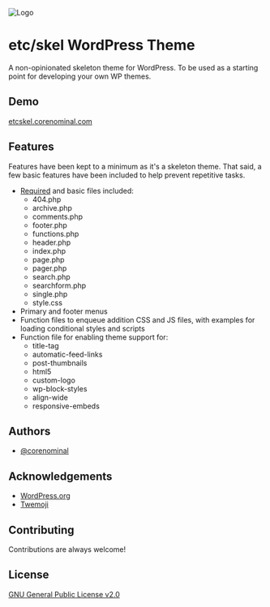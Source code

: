 
![Logo](https://etcskel.corenominal.com/wp-content/uploads/2022/04/etcskel-logo-twemoji-1.png)

    
# etc/skel WordPress Theme

A non-opinionated skeleton theme for WordPress. 
To be used as a starting point for developing your own WP themes.


## Demo

[etcskel.corenominal.com](https://etcskel.corenominal.com)

  
## Features

Features have been kept to a minimum as it's a skeleton theme. 
That said, a few basic features have been included to help prevent repetitive tasks.

- [Required](https://developer.wordpress.org/themes/release/required-theme-files/) and basic files included:
  - 404.php
  - archive.php
  - comments.php
  - footer.php
  - functions.php
  - header.php
  - index.php
  - page.php
  - pager.php
  - search.php
  - searchform.php
  - single.php
  - style.css
- Primary and footer menus
- Function files to enqueue addition CSS and JS files, with examples for loading conditional styles and scripts
- Function file for enabling theme support for:
  - title-tag
  - automatic-feed-links
  - post-thumbnails
  - html5
  - custom-logo
  - wp-block-styles
  - align-wide
  - responsive-embeds

  
## Authors

- [@corenominal](https://www.github.com/corenominal)

  
## Acknowledgements

 - [WordPress.org](https://wordpress.org)
 - [Twemoji](https://twemoji.twitter.com)


## Contributing

Contributions are always welcome!


  
## License

[GNU General Public License v2.0](https://www.gnu.org/licenses/old-licenses/gpl-2.0.en.html)

  
